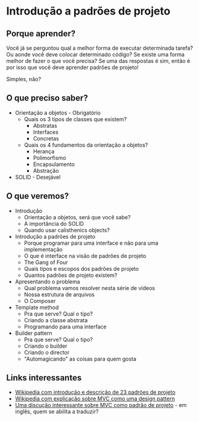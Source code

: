 # Introdução a padrões de projeto

## Porque aprender?

Você já se perguntou qual a melhor forma de executar determinada tarefa? Ou aonde você deve colocar determinado código? Se existe uma forma melhor de fazer o que você precisa? Se uma das respostas é sim, então é por isso que você deve aprender padrões de projeto!

Simples, não?

## O que preciso saber?

- Orientação a objetos - Obrigatório
	- Quais os 3 tipos de classes que existem?
		- Abstratas
		- Interfaces
		- Concretas
	- Quais os 4 fundamentos da orientação a objetos?
		- Herança
		- Polimorfismo
		- Encapsulamento
		- Abstração
- SOLID - Desejável

## O que veremos?

- Introdução
	- Orientação a objetos, será que você sabe?
	- A importância do SOLID
	- Quando usar calisthenics objects?
- Introdução a padrões de projeto
	- Porque programar para uma interface e não para uma implementação
	- O que é interface na visão de padrões de projeto
	- The Gang of Four
	- Quais tipos e escopos dos padrões de projeto
	- Quantos padrões de projeto existem?
- Apresentando o problema
	- Qual problema vamos resolver nesta série de vídeos
	- Nossa estrutura de arquivos
	- O Composer
- Template method
	- Pra que serve? Qual o tipo?
	- Criando a classe abstrata
	- Programando para uma interface
- Builder pattern
	- Pra que serve? Qual o tipo?
	- Criando o builder
	- Criando o director
	- "Automagicando" as coisas para quem gosta

## Links interessantes

- [Wikipedia com introdução e descrição de 23 padrões de projeto](https://pt.wikipedia.org/wiki/Padr%C3%A3o_de_projeto_de_software)
- [Wikipedia com explicação sobre MVC como uma design pattern](https://pt.wikipedia.org/wiki/MVC)
- [Uma discução interessante sobre MVC como padrão de projeto](http://stackoverflow.com/questions/9119657/how-do-gang-of-four-design-patterns-fit-into-the-mvc-paradigm) - em inglês, quem se abilita a traduzir?
